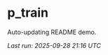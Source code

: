 # p_train

Auto-updating README demo.

<!--START_SECTION:status-->
_Last run: 2025-09-28 21:16 UTC_
<!--END_SECTION:status-->




































































































































































































































































































































































































































































































































































































































































































































































































































































































































